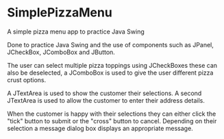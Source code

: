 # SimplePizzaMenu
A simple pizza menu app to practice Java Swing

Done to practice Java Swing and the use of components such as JPanel, JCheckBox, JComboBox and JButton.

The user can select multiple pizza toppings using JCheckBoxes these can also be deselected, a JComboBox is used to give the user different pizza crust options. 

A JTextArea is used to show the customer their selections.
A second JTextArea is used to allow the customer to enter their address details.

When the customer is happy with their selections they can either click the "tick" button to submit or the "cross" button to cancel.
Depending on their selection a message dialog box displays an appropriate message.
